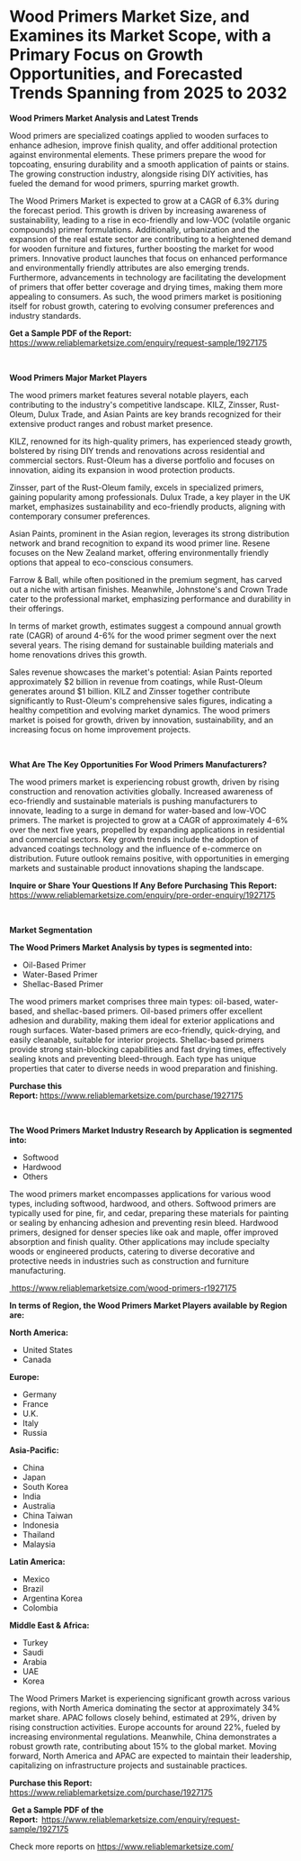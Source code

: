 <p><h1>Wood Primers Market Size, and Examines its Market Scope, with a Primary Focus on Growth Opportunities, and Forecasted Trends Spanning from 2025 to 2032</h1></p><p><strong>Wood Primers Market Analysis and Latest Trends</strong></p>
<p><p>Wood primers are specialized coatings applied to wooden surfaces to enhance adhesion, improve finish quality, and offer additional protection against environmental elements. These primers prepare the wood for topcoating, ensuring durability and a smooth application of paints or stains. The growing construction industry, alongside rising DIY activities, has fueled the demand for wood primers, spurring market growth.</p><p>The Wood Primers Market is expected to grow at a CAGR of 6.3% during the forecast period. This growth is driven by increasing awareness of sustainability, leading to a rise in eco-friendly and low-VOC (volatile organic compounds) primer formulations. Additionally, urbanization and the expansion of the real estate sector are contributing to a heightened demand for wooden furniture and fixtures, further boosting the market for wood primers. Innovative product launches that focus on enhanced performance and environmentally friendly attributes are also emerging trends. Furthermore, advancements in technology are facilitating the development of primers that offer better coverage and drying times, making them more appealing to consumers. As such, the wood primers market is positioning itself for robust growth, catering to evolving consumer preferences and industry standards.</p></p>
<p><strong>Get a Sample PDF of the Report:&nbsp;</strong> <a href="https://www.reliablemarketsize.com/enquiry/request-sample/1927175?utm_campaign=1991&utm_medium=2&utm_source=Github&utm_content=ia&utm_term=15012025&utm_id=wood-primers">https://www.reliablemarketsize.com/enquiry/request-sample/1927175</a></p>
<p>&nbsp;</p>
<p><strong>Wood Primers Major Market Players</strong></p>
<p><p>The wood primers market features several notable players, each contributing to the industry's competitive landscape. KILZ, Zinsser, Rust-Oleum, Dulux Trade, and Asian Paints are key brands recognized for their extensive product ranges and robust market presence. </p><p>KILZ, renowned for its high-quality primers, has experienced steady growth, bolstered by rising DIY trends and renovations across residential and commercial sectors. Rust-Oleum has a diverse portfolio and focuses on innovation, aiding its expansion in wood protection products.</p><p>Zinsser, part of the Rust-Oleum family, excels in specialized primers, gaining popularity among professionals. Dulux Trade, a key player in the UK market, emphasizes sustainability and eco-friendly products, aligning with contemporary consumer preferences.</p><p>Asian Paints, prominent in the Asian region, leverages its strong distribution network and brand recognition to expand its wood primer line. Resene focuses on the New Zealand market, offering environmentally friendly options that appeal to eco-conscious consumers.</p><p>Farrow & Ball, while often positioned in the premium segment, has carved out a niche with artisan finishes. Meanwhile, Johnstone's and Crown Trade cater to the professional market, emphasizing performance and durability in their offerings.</p><p>In terms of market growth, estimates suggest a compound annual growth rate (CAGR) of around 4-6% for the wood primer segment over the next several years. The rising demand for sustainable building materials and home renovations drives this growth. </p><p>Sales revenue showcases the market's potential: Asian Paints reported approximately $2 billion in revenue from coatings, while Rust-Oleum generates around $1 billion. KILZ and Zinsser together contribute significantly to Rust-Oleum's comprehensive sales figures, indicating a healthy competition and evolving market dynamics. The wood primers market is poised for growth, driven by innovation, sustainability, and an increasing focus on home improvement projects.</p></p>
<p>&nbsp;</p>
<p><strong>What Are The Key Opportunities For Wood Primers Manufacturers?</strong></p>
<p><p>The wood primers market is experiencing robust growth, driven by rising construction and renovation activities globally. Increased awareness of eco-friendly and sustainable materials is pushing manufacturers to innovate, leading to a surge in demand for water-based and low-VOC primers. The market is projected to grow at a CAGR of approximately 4-6% over the next five years, propelled by expanding applications in residential and commercial sectors. Key growth trends include the adoption of advanced coatings technology and the influence of e-commerce on distribution. Future outlook remains positive, with opportunities in emerging markets and sustainable product innovations shaping the landscape.</p></p>
<p><strong>Inquire or Share Your Questions If Any Before Purchasing This Report:</strong> <a href="https://www.reliablemarketsize.com/enquiry/pre-order-enquiry/1927175?utm_campaign=1991&utm_medium=2&utm_source=Github&utm_content=ia&utm_term=15012025&utm_id=wood-primers">https://www.reliablemarketsize.com/enquiry/pre-order-enquiry/1927175</a></p>
<p>&nbsp;</p>
<p><strong>Market Segmentation</strong></p>
<p><strong>The Wood Primers Market Analysis by types is segmented into:</strong></p>
<p><ul><li>Oil-Based Primer</li><li>Water-Based Primer</li><li>Shellac-Based Primer</li></ul></p>
<p><p>The wood primers market comprises three main types: oil-based, water-based, and shellac-based primers. Oil-based primers offer excellent adhesion and durability, making them ideal for exterior applications and rough surfaces. Water-based primers are eco-friendly, quick-drying, and easily cleanable, suitable for interior projects. Shellac-based primers provide strong stain-blocking capabilities and fast drying times, effectively sealing knots and preventing bleed-through. Each type has unique properties that cater to diverse needs in wood preparation and finishing.</p></p>
<p><strong>Purchase this Report:&nbsp;</strong><a href="https://www.reliablemarketsize.com/purchase/1927175?utm_campaign=1991&utm_medium=2&utm_source=Github&utm_content=ia&utm_term=15012025&utm_id=wood-primers">https://www.reliablemarketsize.com/purchase/1927175</a></p>
<p>&nbsp;</p>
<p><strong>The Wood Primers Market Industry Research by Application is segmented into:</strong></p>
<p><ul><li>Softwood</li><li>Hardwood</li><li>Others</li></ul></p>
<p><p>The wood primers market encompasses applications for various wood types, including softwood, hardwood, and others. Softwood primers are typically used for pine, fir, and cedar, preparing these materials for painting or sealing by enhancing adhesion and preventing resin bleed. Hardwood primers, designed for denser species like oak and maple, offer improved absorption and finish quality. Other applications may include specialty woods or engineered products, catering to diverse decorative and protective needs in industries such as construction and furniture manufacturing.</p></p>
<p><a href="https://www.reliablemarketsize.com/wood-primers-r1927175?utm_campaign=1991&utm_medium=2&utm_source=Github&utm_content=ia&utm_term=15012025&utm_id=wood-primers">&nbsp;https://www.reliablemarketsize.com/wood-primers-r1927175</a></p>
<p><strong>In terms of Region, the Wood Primers Market Players available by Region are:</strong></p>
<p>
    <p> <strong> North America: </strong>
        <ul>
            <li>United States</li>
            <li>Canada</li>
        </ul>
        </p> 
    <p> <strong> Europe: </strong>
        <ul>
            <li>Germany</li>
            <li>France</li>
            <li>U.K.</li>
            <li>Italy</li>
            <li>Russia</li>
        </ul>
        </p> 
    <p> <strong> Asia-Pacific: </strong>
        <ul>
            <li>China</li>
            <li>Japan</li>
            <li>South Korea</li>
            <li>India</li>
            <li>Australia</li>
            <li>China Taiwan</li>
            <li>Indonesia</li>
            <li>Thailand</li>
            <li>Malaysia</li>
        </ul>
        </p> 
    <p> <strong> Latin America: </strong>
        <ul>
            <li>Mexico</li>
            <li>Brazil</li>
            <li>Argentina Korea</li>
            <li>Colombia</li>
        </ul>
        </p> 
    <p> <strong> Middle East & Africa: </strong>
        <ul>
            <li>Turkey</li>
            <li>Saudi</li>
            <li>Arabia</li>
            <li>UAE</li>
            <li>Korea</li>
        </ul>
    </p>
    </p>
<p><p>The Wood Primers Market is experiencing significant growth across various regions, with North America dominating the sector at approximately 34% market share. APAC follows closely behind, estimated at 29%, driven by rising construction activities. Europe accounts for around 22%, fueled by increasing environmental regulations. Meanwhile, China demonstrates a robust growth rate, contributing about 15% to the global market. Moving forward, North America and APAC are expected to maintain their leadership, capitalizing on infrastructure projects and sustainable practices.</p></p>
<p><strong>Purchase this Report: </strong><a href="https://www.reliablemarketsize.com/purchase/1927175?utm_campaign=1991&utm_medium=2&utm_source=Github&utm_content=ia&utm_term=15012025&utm_id=wood-primers">https://www.reliablemarketsize.com/purchase/1927175</a></p>
<p>&nbsp;<strong>Get a Sample PDF of the Report:&nbsp;&nbsp;</strong><a href="https://www.reliablemarketsize.com/enquiry/request-sample/1927175?utm_campaign=1991&utm_medium=2&utm_source=Github&utm_content=ia&utm_term=15012025&utm_id=wood-primers">https://www.reliablemarketsize.com/enquiry/request-sample/1927175</a></p>
<p><strong></strong></p>
<p>Check more reports on <a href="https://www.reliablemarketsize.com/?utm_campaign=1991&utm_medium=2&utm_source=Github&utm_content=ia&utm_term=15012025&utm_id=wood-primers">https://www.reliablemarketsize.com/</a></p>